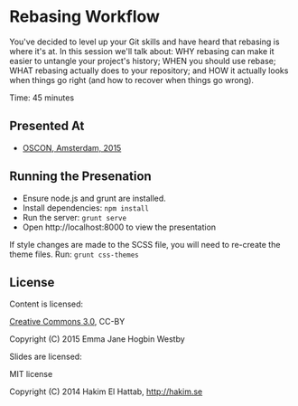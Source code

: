 # Rebasing Workflow

You've decided to level up your Git skills and have heard that rebasing is where it's at. In this session we'll talk about: WHY rebasing can make it easier to untangle your project's history; WHEN you should use rebase; WHAT rebasing actually does to your repository; and HOW it actually looks when things go right (and how to recover when things go wrong).

Time: 45 minutes

## Presented At

- [OSCON, Amsterdam, 2015](http://oscon.com)

## Running the Presenation

- Ensure node.js and grunt are installed.
- Install dependencies: `npm install`
- Run the server: `grunt serve`
- Open http://localhost:8000 to view the presentation

If style changes are made to the SCSS file, you will need to re-create the theme files. Run: `grunt css-themes`

## License

Content is licensed:

[Creative Commons 3.0](http://creativecommons.org/licenses/by/3.0/), CC-BY

Copyright (C) 2015 Emma Jane Hogbin Westby


Slides are licensed:

MIT license

Copyright (C) 2014 Hakim El Hattab, http://hakim.se
